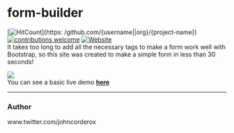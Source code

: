 # form-builder
[![HitCount](https://hitt.herokuapp.com/{username||org}/{project-name}.svg)](https: /github.com/{username||org}/{project-name}) [![contributions welcome](https://img.shields.io/badge/contributions-welcome-brightgreen.svg?style=flat)](https://github.com/Amanguchi/form-builder/releases) [![Website](https://img.shields.io/website-up-down-green-red/http/shields.io.svg?maxAge=2592000)](https://amanguchi.github.io/form-builder) 
<br>
It takes too long to add all the necessary tags to make a form work well with Bootstrap, so this site was created to make a
simple form in less than 30 seconds!

<a href="http://tinypic.com?ref=euoy07" target="_blank"><img src="http://i63.tinypic.com/euoy07.jpg" border="0"></a>
<br>
You can see a basic live demo <a href="https://amanguchi.github.io/form-builder/" rel="nofollow">  <b>here </b></a>
<hr>
<h3>Author</h3>
www.twitter.com/johncorderox

